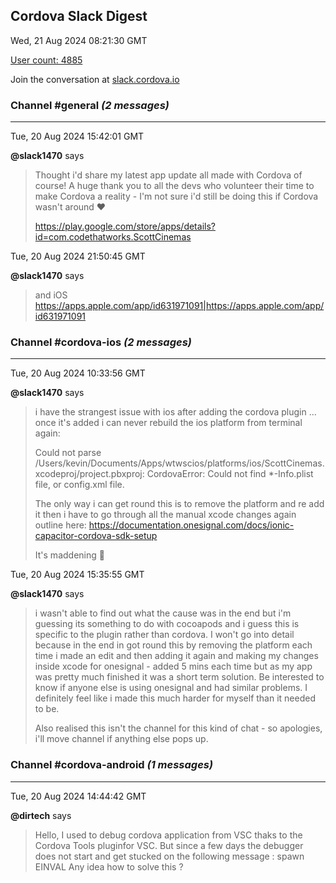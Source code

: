 ## Cordova Slack Digest
Wed, 21 Aug 2024 08:21:30 GMT

[User count: 4885](https://cordova.slack.com/)


Join the conversation at [slack.cordova.io](http://slack.cordova.io/)

### __Channel #general__ _(2 messages)_
---

Tue, 20 Aug 2024 15:42:01 GMT

__@slack1470__ says 
> Thought i'd share my latest app update all made with Cordova of course! A huge thank you to all the devs who volunteer their time to make Cordova a reality - I'm not sure i'd still be doing this if Cordova wasn't around ❤️
> 
> <https://play.google.com/store/apps/details?id=com.codethatworks.ScottCinemas>
> 

Tue, 20 Aug 2024 21:50:45 GMT

__@slack1470__ says 
> and iOS <https://apps.apple.com/app/id631971091|https://apps.apple.com/app/id631971091>
> 

### __Channel #cordova-ios__ _(2 messages)_
---

Tue, 20 Aug 2024 10:33:56 GMT

__@slack1470__ says 
> i have the strangest issue with ios after adding the cordova plugin ... once it's added i can never rebuild the ios platform from terminal again:
> 
> Could not parse /Users/kevin/Documents/Apps/wtwscios/platforms/ios/ScottCinemas.xcodeproj/project.pbxproj: CordovaError: Could not find *-Info.plist file, or config.xml file.
> 
> The only way i can get round this is to remove the platform and re add it then i have to go through all the manual xcode changes again outline here: <https://documentation.onesignal.com/docs/ionic-capacitor-cordova-sdk-setup>
> 
> It's maddening :smiling_face_with_tear:
> 

Tue, 20 Aug 2024 15:35:55 GMT

__@slack1470__ says 
> i wasn't able to find out what the cause was in the end but i'm guessing its something to do with cocoapods and i guess this is specific to the plugin rather than cordova. I won't go into detail because in the end in got round this by removing the platform each time i made an edit and then adding it again and making my changes inside xcode for onesignal - added 5 mins each time but as my app was pretty much finished it was a short term solution. Be interested to know if anyone else is using onesignal and had similar problems. I definitely feel like i made this much harder for myself than it needed to be.
> 
> Also realised this isn't the channel for this kind of chat - so apologies, i'll move channel if anything else pops up.
> 

### __Channel #cordova-android__ _(1 messages)_
---

Tue, 20 Aug 2024 14:44:42 GMT

__@dirtech__ says 
> Hello,
> I used to debug cordova application from VSC thaks to the Cordova Tools pluginfor VSC.
> But since a few days the debugger does not start and get stucked on the following message : spawn EINVAL
> Any idea how to solve this ?
> 

